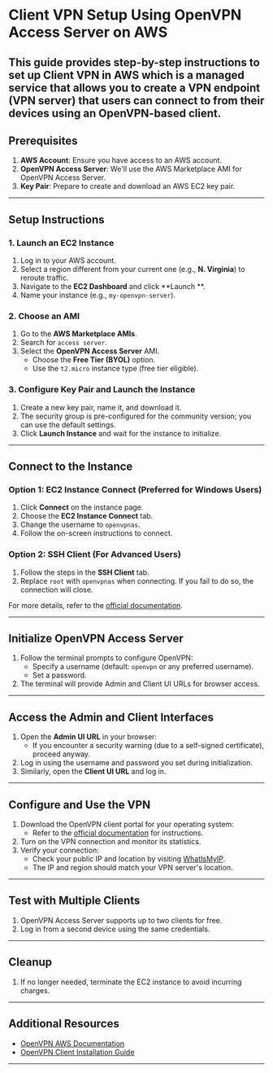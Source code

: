 # Client VPN Setup Using OpenVPN Access Server on AWS

This guide provides step-by-step instructions to set up Client VPN in AWS which is a managed service that allows you to create a VPN endpoint (VPN server) that users can connect to from their devices using an OpenVPN-based client. 
---

## Prerequisites

1. **AWS Account**: Ensure you have access to an AWS account.
2. **OpenVPN Access Server**: We'll use the AWS Marketplace AMI for OpenVPN Access Server.
3. **Key Pair**: Prepare to create and download an AWS EC2 key pair.

---

## Setup Instructions

### 1. Launch an EC2 Instance
1. Log in to your AWS account.
2. Select a region different from your current one (e.g., **N. Virginia**) to reroute traffic.
3. Navigate to the **EC2 Dashboard** and click **Launch **.
4. Name your instance (e.g., `my-openvpn-server`).

### 2. Choose an AMI
1. Go to the **AWS Marketplace AMIs**.
2. Search for `access server`.
3. Select the **OpenVPN Access Server** AMI.
   - Choose the **Free Tier (BYOL)** option.
   - Use the `t2.micro` instance type (free tier eligible).

### 3. Configure Key Pair and Launch the Instance
1. Create a new key pair, name it, and download it.
2. The security group is pre-configured for the community version; you can use the default settings.
3. Click **Launch Instance** and wait for the instance to initialize.

---

## Connect to the Instance

### Option 1: EC2 Instance Connect (Preferred for Windows Users)
1. Click **Connect** on the instance page.
2. Choose the **EC2 Instance Connect** tab.
3. Change the username to `openvpnas`.
4. Follow the on-screen instructions to connect.

### Option 2: SSH Client (For Advanced Users)
1. Follow the steps in the **SSH Client** tab.
2. Replace `root` with `openvpnas` when connecting. If you fail to do so, the connection will close.

For more details, refer to the [official documentation](https://openvpn.net/as-docs/aws-ec2.html#connect-to-your-new-ami-76631).

---

## Initialize OpenVPN Access Server
1. Follow the terminal prompts to configure OpenVPN:
   - Specify a username (default: `openvpn` or any preferred username).
   - Set a password.
2. The terminal will provide Admin and Client UI URLs for browser access.

---

## Access the Admin and Client Interfaces
1. Open the **Admin UI URL** in your browser:
   - If you encounter a security warning (due to a self-signed certificate), proceed anyway.
2. Log in using the username and password you set during initialization.
3. Similarly, open the **Client UI URL** and log in.

---

## Configure and Use the VPN
1. Download the OpenVPN client portal for your operating system:
   - Refer to the [official documentation](https://openvpn.net/connect-docs/operating-systems.html) for instructions.
2. Turn on the VPN connection and monitor its statistics.
3. Verify your connection:
   - Check your public IP and location by visiting [WhatIsMyIP](https://whatismyipaddress.com).
   - The IP and region should match your VPN server's location.

---

## Test with Multiple Clients
1. OpenVPN Access Server supports up to two clients for free.
2. Log in from a second device using the same credentials.

---

## Cleanup
1. If no longer needed, terminate the EC2 instance to avoid incurring charges.

---

## Additional Resources
- [OpenVPN AWS Documentation](https://openvpn.net/as-docs/aws-ec2.html#connect-to-your-new-ami-76631)
- [OpenVPN Client Installation Guide](https://openvpn.net/connect-docs/operating-systems.html)

---

